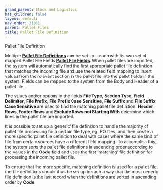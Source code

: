 ```yaml
---
grand_parent: Stock and Logistics
has_children: false
layout: default
nav_order: 31001
parent: Pallet Files
title: Pallet File Definition
---
```


Pallet File Definition

Multiple **[Pallet File Definitions](https://file+.vscode-resource.vscode-webview.net/Users/attieretief/Github/Linc-ProduceLinc-ghpages/documentation/pallet-file-definition#set-up-a-pallet-file-definition "pallet-file-definition#set-up-a-pallet-file-definition")** can be set up – each with its own set of mapped Pallet File Fields **[Pallet File Fields](https://file+.vscode-resource.vscode-webview.net/Users/attieretief/Github/Linc-ProduceLinc-ghpages/documentation/pallet-file-definition#map-pallet-file-fields "pallet-file-definition#map-pallet-file-fields")**. When pallet files are imported, the system will automatically find the first appropriate pallet file definition that matches the incoming file and use the related field mapping to insert values from the relevant section in the pallet file into the pallet fields in the system. Fields can be mapped to the system from the Body and Header of a pallet file.




The values and/or options in the fields **Fi****le Type, Section Type, Field Deli****miter**, **File Prefix**, **File Prefix Case Sensitive**, **File Suffix** and **File Suffix Case Sensitive** are used to find the matching pallet file definition. **Header Rows**, **Footer Rows** and **Exclude Rows not Starting With** determine which lines in the pallet file are imported.




It is possible to set up a ‘generic’ file definition to handle the majority of pallet file processing for a certain file type, eg. PO files, and then create a more specific pallet file definition to deal with cases where the same kind of file from certain sources have a different field mapping. To accomplish this, the system sorts the pallet file definitions in ascending order according to the values in the **Code** field and uses the first ‘matching’ file definition for processing the incoming pallet file.




To ensure that the more specific, matching definition is used for a pallet file, the file definitions should thus be set up in such a way that the most generic file definition is the last record when the definitions are sorted in ascending order by **Code**.